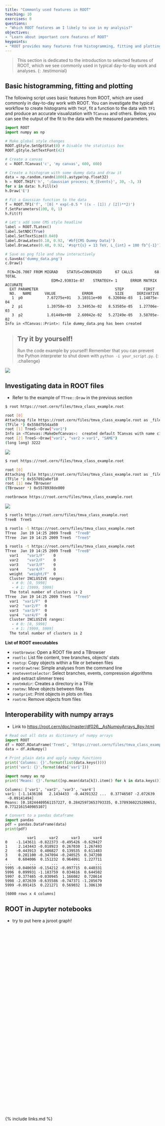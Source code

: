 ```yaml
---
title: "Commonly used features in ROOT"
teaching: 10
exercises: 0
questions:
- "Which ROOT features am I likely to use in my analysis?"
objectives:
- "Learn about important core features of ROOT"
keypoints:
- "ROOT provides many features from histogramming, fitting and plotting to investigating data interactively or converting data to numpy arrays"
---
```


> This section is dedicated to the introduction to selected features of ROOT, which we see commonly used in typical day-to-day work and analyses.
{: .testimonial}

## Basic histogramming, fitting and plotting

The following script uses basic features from ROOT, which are used commonly in day-to-day work with ROOT. You can investigate the typical workflow to create histograms with `TH1F`, fit a function to the data with `TF1` and produce an accurate visualization with `TCanvas` and others. Below, you can see the output of the fit to the data with the measured parameters.

```python
import ROOT
import numpy as np

# Make global style changes
ROOT.gStyle.SetOptStat(0) # Disable the statistics box
ROOT.gStyle.SetTextFont(42)

# Create a canvas
c = ROOT.TCanvas('c', 'my canvas', 600, 600)

# Create a histogram with some dummy data and draw it
data = np.random.randn(1000).astype(np.float32)
h = ROOT.TH1F('h', ';Gaussian process; N_{Events}', 30, -3, 3)
for x in data: h.Fill(x)
h.Draw('E')

# Fit a Gaussian function to the data
f = ROOT.TF1('f', '[0] * exp(-0.5 * ((x - [1]) / [2])**2)')
f.SetParameters(100, 0, 1)
h.Fit(f)

# Let's add some CMS style headline
label = ROOT.TLatex()
label.SetNDC(True)
label.SetTextSize(0.040)
label.DrawLatex(0.10, 0.92, '#bf{CMS Dummy Data}')
label.DrawLatex(0.48, 0.92, '#sqrt{s} = 13 TeV, L_{int} = 100 fb^{-1}')

# Save as png file and show interactively
c.SaveAs('dummy_data.png')
c.Draw()
```

```
 FCN=26.7007 FROM MIGRAD    STATUS=CONVERGED      67 CALLS          68 TOTAL
                     EDM=2.93031e-07    STRATEGY= 1      ERROR MATRIX ACCURATE
  EXT PARAMETER                                   STEP         FIRST
  NO.   NAME      VALUE            ERROR          SIZE      DERIVATIVE
   1  p0           7.67275e+01   3.10311e+00   6.32604e-03   1.14875e-04
   2  p1           1.20750e-03   3.34953e-02   8.53505e-05   1.27706e-03
   3  p2           1.01449e+00   2.60042e-02   5.27249e-05   3.58705e-02
Info in <TCanvas::Print>: file dummy_data.png has been created
```

> ## Try it by yourself!
> Run the code example by yourself! Remember that you can prevent the Python interpreter to shut down with `python -i your_script.py`.
{: .challenge}

![](../fig/dummy_data.png)

## Investigating data in ROOT files

- Refer to the example of `TTree::Draw` in the previous section

```bash
$ root https://root.cern/files/tmva_class_example.root

root [0]
Attaching file https://root.cern/files/tmva_class_example.root as _file0...
(TFile *) 0x558d7b54aa50
root [1] TreeS->Draw("var1")
Info in <TCanvas::MakeDefCanvas>:  created default TCanvas with name c1
root [2] TreeS->Draw("var1", "var2 > var1", "SAME")
(long long) 3222
```

<kbd>
<img src="../fig/trees_draw_2.png">
</kbd>

```bash
$ root https://root.cern/files/tmva_class_example.root

root [0]
Attaching file https://root.cern/files/tmva_class_example.root as _file0...
(TFile *) 0x557892a0ef10
root [1] new TBrowser
(TBrowser *) 0x5578938de800
```

```bash
rootbrowse https://root.cern/files/tmva_class_example.root
```

<kbd>
<img src="../fig/root_browser.png">
</kbd>

```bash
$ rootls https://root.cern/files/tmva_class_example.root
TreeB  TreeS
```

```bash
$ rootls -l https://root.cern/files/tmva_class_example.root
TTree  Jan 19 14:25 2009 TreeB  "TreeB"
TTree  Jan 19 14:25 2009 TreeS  "TreeS"
```

```bash
$ rootls -t https://root.cern/files/tmva_class_example.root
TTree  Jan 19 14:25 2009 TreeB  "TreeB"
  var1    "var1/F"    0
  var2    "var2/F"    0
  var3    "var3/F"    0
  var4    "var4/F"    0
  weight  "weight/F"  0
  Cluster INCLUSIVE ranges:
   - # 0: [0, 5998]
   - # 1: [5999, 5999]
  The total number of clusters is 2
TTree  Jan 19 14:25 2009 TreeS  "TreeS"
  var1  "var1/F"  0
  var2  "var2/F"  0
  var3  "var3/F"  0
  var4  "var4/F"  0
  Cluster INCLUSIVE ranges:
   - # 0: [0, 5998]
   - # 1: [5999, 5999]
  The total number of clusters is 2
```

**List of ROOT executables**
- `rootbrowse`: Open a ROOT file and a TBrowser
- `rootls`: List file content, tree branches, objects’ stats
- `rootcp`: Copy objects within a file or between files
- `rootdrawtree`: Simple analyses from the command line
- `rooteventselector`: Select branches, events, compression algorithms and extract slimmer trees
- `rootmkdir`: Creates a directory in a TFile
- `rootmv`: Move objects between files
- `rootprint`: Print objects in plots on files
- `rootrm`: Remove objects from files

## Interoperability with numpy arrays

- Link to https://root.cern/doc/master/df026__AsNumpyArrays_8py.html

```python
# Read out all data as dictionary of numpy arrays
import ROOT
df = ROOT.RDataFrame('TreeS', 'https://root.cern/files/tmva_class_example.root')
data = df.AsNumpy()
```

```python
# Print plain data and apply numpy functions
print('Columns: {}'.format(list(data.keys())))
print('var1: {}'.format(data['var1']))

import numpy as np
print('Means: {}'.format([np.mean(data[k]).item() for k in data.keys()]))
```

```
Columns: ['var1', 'var2', 'var3', 'var4']
var1: [-1.1436108   2.1434433  -0.44391322 ...  0.37746507 -2.072639
 -0.09141494]
Means: [0.18244409561157227, 0.28425973653793335, 0.3789360225200653, 0.7712161540985107]
```

```python
# Convert to a pandas dataframe
import pandas
pdf = pandas.DataFrame(data)
print(pdf)
```

```
          var1      var2      var3      var4
0    -1.143611 -0.822373 -0.495426 -0.629427
1     2.143443 -0.018923  0.267030  1.267493
2    -0.443913  0.486827  0.139535  0.611483
3     0.281100 -0.347094 -0.240525  0.347208
4     0.604006  0.151232  0.964091  1.227711
...        ...       ...       ...       ...
5995 -0.040650 -0.154212 -0.097715  0.440331
5996  0.099931 -1.183759  0.034616  0.644502
5997  0.377465 -0.030945  1.166082  0.728614
5998 -2.072639 -0.635586 -0.747371 -1.285679
5999 -0.091415  0.221271  0.569032  1.386130

[6000 rows x 4 columns]
```

## ROOT in Jupyter notebooks

- try to put here a jsroot graph!

<script src="https://root.cern/js/5.8.1/scripts/JSRootCore.min.js" type="text/javascript"></script>
<script type='text/javascript'>
 var filename = "../fig/gauss.root";
 JSROOT.OpenFile(filename, function(file) {
    file.ReadObject("c;1", function(obj) {
       JSROOT.draw("drawing", obj, "");
    });
 });
</script>
<div id="drawing" style="width:600; height:600px"></div>


{% include links.md %}
